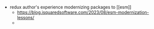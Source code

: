 - redux author's experience modernizing packages to [[esm]]
	- https://blog.isquaredsoftware.com/2023/08/esm-modernization-lessons/
	-